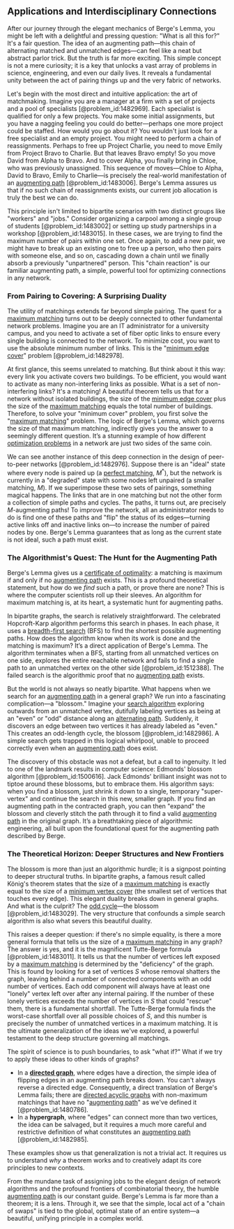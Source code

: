 ## Applications and Interdisciplinary Connections

After our journey through the elegant mechanics of Berge's Lemma, you might be left with a delightful and pressing question: "What is all this for?" It's a fair question. The idea of an augmenting path—this chain of alternating matched and unmatched edges—can feel like a neat but abstract parlor trick. But the truth is far more exciting. This simple concept is not a mere curiosity; it is a key that unlocks a vast array of problems in science, engineering, and even our daily lives. It reveals a fundamental unity between the act of pairing things up and the very fabric of networks.

Let's begin with the most direct and intuitive application: the art of matchmaking. Imagine you are a manager at a firm with a set of projects and a pool of specialists [@problem_id:1482969]. Each specialist is qualified for only a few projects. You make some initial assignments, but you have a nagging feeling you could do better—perhaps one more project could be staffed. How would you go about it? You wouldn't just look for a free specialist and an empty project. You might need to perform a chain of reassignments. Perhaps to free up Project Charlie, you need to move Emily from Project Bravo to Charlie. But that leaves Bravo empty! So you move David from Alpha to Bravo. And to cover Alpha, you finally bring in Chloe, who was previously unassigned. This sequence of moves—Chloe to Alpha, David to Bravo, Emily to Charlie—is precisely the real-world manifestation of an [augmenting path](@article_id:271984) [@problem_id:1483006]. Berge's Lemma assures us that if no such chain of reassignments exists, our current job allocation is truly the best we can do.

This principle isn't limited to bipartite scenarios with two distinct groups like "workers" and "jobs." Consider organizing a carpool among a single group of students [@problem_id:1483002] or setting up study partnerships in a workshop [@problem_id:1483015]. In these cases, we are trying to find the maximum number of pairs within one set. Once again, to add a new pair, we might have to break up an existing one to free up a person, who then pairs with someone else, and so on, cascading down a chain until we finally absorb a previously "unpartnered" person. This "chain reaction" is our familiar augmenting path, a simple, powerful tool for optimizing connections in any network.

### From Pairing to Covering: A Surprising Duality

The utility of matchings extends far beyond simple pairing. The quest for a [maximum matching](@article_id:268456) turns out to be deeply connected to other fundamental network problems. Imagine you are an IT administrator for a university campus, and you need to activate a set of fiber optic links to ensure every single building is connected to the network. To minimize cost, you want to use the absolute minimum number of links. This is the "[minimum edge cover](@article_id:275726)" problem [@problem_id:1482978].

At first glance, this seems unrelated to matching. But think about it this way: every link you activate covers two buildings. To be efficient, you would want to activate as many non-interfering links as possible. What is a set of non-interfering links? It's a matching! A beautiful theorem tells us that for a network without isolated buildings, the size of the [minimum edge cover](@article_id:275726) plus the size of the [maximum matching](@article_id:268456) equals the total number of buildings. Therefore, to solve your "minimum cover" problem, you first solve the "[maximum matching](@article_id:268456)" problem. The logic of Berge's Lemma, which governs the size of that maximum matching, indirectly gives you the answer to a seemingly different question. It’s a stunning example of how different [optimization problems](@article_id:142245) in a network are just two sides of the same coin.

We can see another instance of this deep connection in the design of peer-to-peer networks [@problem_id:1482976]. Suppose there is an "ideal" state where every node is paired up (a [perfect matching](@article_id:273422), $M^*$), but the network is currently in a "degraded" state with some nodes left unpaired (a smaller matching, $M$). If we superimpose these two sets of pairings, something magical happens. The links that are in one matching but not the other form a collection of simple paths and cycles. The paths, it turns out, are precisely $M$-augmenting paths! To improve the network, all an administrator needs to do is find one of these paths and "flip" the status of its edges—turning active links off and inactive links on—to increase the number of paired nodes by one. Berge's Lemma guarantees that as long as the current state is not ideal, such a path must exist.

### The Algorithmist's Quest: The Hunt for the Augmenting Path

Berge's Lemma gives us a [certificate of optimality](@article_id:178311): a matching is maximum if and only if no [augmenting path](@article_id:271984) exists. This is a profound theoretical statement, but how do we *find* such a path, or prove there are none? This is where the computer scientists roll up their sleeves. An algorithm for maximum matching is, at its heart, a systematic hunt for augmenting paths.

In bipartite graphs, the search is relatively straightforward. The celebrated Hopcroft-Karp algorithm performs this search in phases. In each phase, it uses a [breadth-first search](@article_id:156136) (BFS) to find the shortest possible augmenting paths. How does the algorithm know when its work is done and the matching is maximum? It’s a direct application of Berge's Lemma. The algorithm terminates when a BFS, starting from all unmatched vertices on one side, explores the entire reachable network and fails to find a single path to an unmatched vertex on the other side [@problem_id:1512388]. The failed search is the algorithmic proof that no [augmenting path](@article_id:271984) exists.

But the world is not always so neatly bipartite. What happens when we search for an [augmenting path](@article_id:271984) in a general graph? We run into a fascinating complication—a "blossom." Imagine your [search algorithm](@article_id:172887) exploring outwards from an unmatched vertex, dutifully labeling vertices as being at an "even" or "odd" distance along an [alternating path](@article_id:262217). Suddenly, it discovers an edge between two vertices it has already labeled as "even." This creates an odd-length cycle, the blossom [@problem_id:1482986]. A simple search gets trapped in this logical whirlpool, unable to proceed correctly even when an [augmenting path](@article_id:271984) does exist.

The discovery of this obstacle was not a defeat, but a call to ingenuity. It led to one of the landmark results in computer science: Edmonds' blossom algorithm [@problem_id:1500616]. Jack Edmonds' brilliant insight was not to tiptoe around these blossoms, but to embrace them. His algorithm says: when you find a blossom, just shrink it down to a single, temporary "super-vertex" and continue the search in this new, smaller graph. If you find an augmenting path in the contracted graph, you can then "expand" the blossom and cleverly stitch the path through it to find a valid [augmenting path](@article_id:271984) in the original graph. It’s a breathtaking piece of algorithmic engineering, all built upon the foundational quest for the augmenting path described by Berge.

### The Theoretical Horizon: Deeper Structures and New Frontiers

The blossom is more than just an algorithmic hurdle; it is a signpost pointing to deeper structural truths. In bipartite graphs, a famous result called König's theorem states that the size of a [maximum matching](@article_id:268456) is exactly equal to the size of a [minimum vertex cover](@article_id:264825) (the smallest set of vertices that touches every edge). This elegant duality breaks down in general graphs. And what is the culprit? The [odd cycle](@article_id:271813)—the blossom [@problem_id:1483029]. The very structure that confounds a simple search algorithm is also what severs this beautiful duality.

This raises a deeper question: if there's no simple equality, is there a more general formula that tells us the size of a [maximum matching](@article_id:268456) in any graph? The answer is yes, and it is the magnificent Tutte-Berge formula [@problem_id:1483011]. It tells us that the number of vertices left exposed by a [maximum matching](@article_id:268456) is determined by the "deficiency" of the graph. This is found by looking for a set of vertices $S$ whose removal shatters the graph, leaving behind a number of connected components with an odd number of vertices. Each odd component will always have at least one "lonely" vertex left over after any internal pairing. If the number of these lonely vertices exceeds the number of vertices in $S$ that could "rescue" them, there is a fundamental shortfall. The Tutte-Berge formula finds the worst-case shortfall over all possible choices of $S$, and this number is precisely the number of unmatched vertices in a maximum matching. It is the ultimate generalization of the ideas we've explored, a powerful testament to the deep structure governing all matchings.

The spirit of science is to push boundaries, to ask "what if?" What if we try to apply these ideas to other kinds of graphs?
-   In a **[directed graph](@article_id:265041)**, where edges have a direction, the simple idea of flipping edges in an augmenting path breaks down. You can't always reverse a directed edge. Consequently, a direct translation of Berge's Lemma fails; there are [directed acyclic graphs](@article_id:163551) with non-maximum matchings that have no "[augmenting path](@article_id:271984)" as we've defined it [@problem_id:1480786].
-   In a **hypergraph**, where "edges" can connect more than two vertices, the idea can be salvaged, but it requires a much more careful and restrictive definition of what constitutes an [augmenting path](@article_id:271984) [@problem_id:1482985].

These examples show us that generalization is not a trivial act. It requires us to understand *why* a theorem works and to creatively adapt its core principles to new contexts.

From the mundane task of assigning jobs to the elegant design of network algorithms and the profound frontiers of combinatorial theory, the humble [augmenting path](@article_id:271984) is our constant guide. Berge's Lemma is far more than a theorem; it is a lens. Through it, we see that the simple, local act of a "chain of swaps" is tied to the global, optimal state of an entire system—a beautiful, unifying principle in a complex world.
